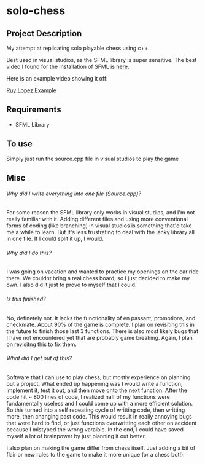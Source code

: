 # solo-chess

## Project Description
My attempt at replicating solo playable chess using c++.

Best used in visual studios, as the SFML library is super sensitive.
The best video I found for the installation of SFML is [here](https://www.youtube.com/watch?v=neIoDQ71yb0).

Here is an example video showing it off:

[Ruy Lopez Example](https://www.youtube.com/watch?v=r0uIpLdgwQ8)

## Requirements

- SFML Library

## To use

Simply just run the source.cpp file in visual studios to play the game

## Misc
###### Why did I write everything into one file (Source.cpp)? 

For some reason the SFML library only works in visual studios, and I'm not really familiar with it. Adding different files and using more conventional forms of coding (like branching) in visual studios is something that'd take me a while to learn. But it's less frustrating to deal with the janky library all in one file. If I could split it up, I would.

###### Why did I do this? 

I was going on vacation and wanted to practice my openings on the car ride there. We couldnt bring a real chess board, so I just decided to make my own. I also did it just to prove to myself that I could.

###### Is this finished? 

No, definetely not. It lacks the functionality of en passant, promotions, and checkmate. About 90% of the game is complete. I plan on revisiting this in the future to finish those last 3 functions. There is also most likely bugs that I have not encountered yet that are probably game breaking. Again, I plan on revisitng this to fix them.

###### What did I get out of this? 

Software that I can use to play chess, but mostly experience on planning out a project. What ended up happening was I would write a function, implement it, test it out, and then move onto the next function. After the code hit ~ 800 lines of code, I realized half of my functions were fundamentally useless and I could come up with a more efficient solution. So this turned into a self repeating cycle of writting code, then writting more, then changing past code. This would result in really annoying bugs that were hard to find, or just functions overwritting each other on accident because I mistyped the wrong varaible. In the end, I could have saved myself a lot of brainpower by just planning it out better.

I also plan on making the game differ from chess itself. Just adding a bit of flair or new rules to the game to make it more unique (or a chess bot!).
